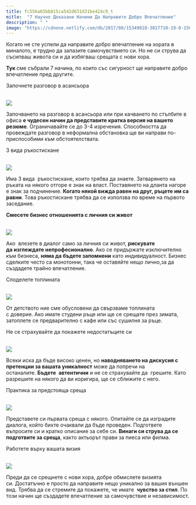```yaml
---
title: fc556a65bb815ca542d631d31be424c9_t
mitle:  "7 Научно Доказани Начини Да Направите Добро Впечатление"
description: " "
image: "https://cdnone.netlify.com/db/2017/08/15349810-3017710-19-0-1501756298-1501756301-650-1-1501756301-650-1defe716ec-1501770376.jpg"
---
```


<p>   </p><p>Когато не сте успели да направите добро впечатление на хората в миналото, е трудно да запазите самочувствието си. Но не си струва да съсипваш живота си и да избягваш срещата с нови хора.</p> <p><b>Тук </b>сме събрали 7 начина, по които със сигурност ще направите добро впечатление пред другите.</p> Започнете разговор в асансьора <p> <br/><img src="https://cdnone.netlify.com/db/2017/08/15349810-3017710-19-0-1501756298-1501756301-650-1-1501756301-650-1defe716ec-1501770376.jpg"/><br/></p> <p>Започването на разговор в асансьора или при качването по стълбите в офиса <strong>е чудесен начин да представите кратка версия на вашето резюме</strong>. Ограничавайте се до 3-4 изречения. Способността да провеждате разговор в неформална обстановка ще ви направи по-приспособими към обстоятелствата.</p> 3 вида ръкостискане <p> <br/><img src="https://cdnone.netlify.com/db/2017/08/15349860-1451410-2-0-1501064573-1501064576-650-1-1501064576-650-8321df95df-1501770376.jpg"/><br/></p> <p>Има 3 вида  ръкостискане, които трябва да знаете. Затварянето на ръката на някого отгоре е знак на власт. Поставянето на дланта нагоре е знак за подчинение. <strong>Когато някой вижда равен на друг, ръцете им са равни</strong>. Това ръкостискане трябва да се използва по време на първото заседание.</p> <strong>Смесете бизнес отношенията с личния си живот</strong> <p> <br/><img src="https://cdnone.netlify.com/db/2017/08/15349910-3017810-20-0-1501756410-1501756420-650-1-1501756420-650-e0dd9352d6-1501770376.jpg"/><br/></p> <p>Ако  влезете в диалог само за личния си живот, <strong>рискувате да </strong><strong>изглеждате </strong><strong>непрофесионално</strong>. Ако се придържате изключително към бизнеса, <strong>няма да бъдете запомнени</strong> като индивидуалност. Бизнес сделките често са монотонни, така че оставяйте нещо лично,за да създадете трайно впечатление. </p>Споделете топлината <p> <br/><img src="https://cdnone.netlify.com/db/2017/08/15349960-1444460-4-0-1501063506-1501063509-650-1-1501063509-650-c50c2fc036-1501770376.jpg"/><br/></p><p></p>    <div id="SC_TBlock_456377" class="SC_TBlock"> </div><p></p><p></p> <p>От детството ние сме обусловени да свързваме топлината с доверие. Ако имате студени ръце или ще се срещате през зимата, затоплете се предварително с кафе или със сушилня за ръце.</p> Не се страхувайте да покажете недостатъците си <p> <br/><img src="https://cdnone.netlify.com/db/2017/08/15350010-1444960-5-0-1501063627-1501063632-650-1-1501063632-650-b32de11b37-1501770376.jpg"/><br/></p> <p>Всеки иска да бъде високо ценен, но <strong>наводняването на дискусия с претенции за вашата уникалност</strong> може да попречи на останалите. <strong>Бъдете </strong> <strong>автентични</strong> и не се страхувайте да  грешите. Като разрешите на някого да ви коригира, ще се сближите с него.</p> Практика за предстояща среща <p> <br/><img src="https://cdnone.netlify.com/db/2017/08/15350060-3018260-21-0-1501756499-1501756506-650-1-1501756506-650-fcf2f89b99-1501770376.jpg"/><br/></p> <p>Представете си първата среща с някого. Опитайте се да изградите диалога, който бихте очаквали да бъде проведен. Подгответе въпросите си и кратко описание за себе си. <strong>Винаги си струва да се подготвите за среща</strong>, както актьорът прави за пиеса или филма.</p> Работете върху вашата визия <p> <br/><img src="https://cdnone.netlify.com/db/2017/08/15350110-1675460-0-1501141060-1501141083-650-1-1501141083-650-70fc1e7bc8-1501770376.jpg"/><br/></p> <p>Преди да се срещнете с нови хора, добре обмислете визията си. Достатъчно е просто да направите нещо уникално за вашия външен вид. Трябва да се стремите да покажете, че имате  <strong>чувство за стил</strong>. По този начин ще създадете впечатление за самочувствие и независимост.</p> <p> </p>  <p>    </p><div id="SC_TBlock_456377" class="SC_TBlock"> </div><p></p>             <i></i><i></i>        